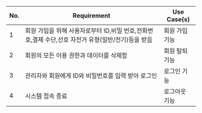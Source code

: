 | No. | Requirement | Use Case(s) |
| --- | --- | --- |
| 1 | 회원 가입을 위해 사용자로부터 ID,비밀 번호,전화번호,결제 수단,선호 자전거 유형(일반/전기)등을 받음 | 회원 가입 기능 |
| 2 | 회원의 모든 이용 권한과 데이터를 삭제함 | 회원 탈퇴 기능 |
| 3 | 관리자와 회원에게 ID와 비밀번호를 입력 받아 로그인 | 로그인 기능 |
| 4 | 시스템 접속 종료 | 로그아웃 기능 |
